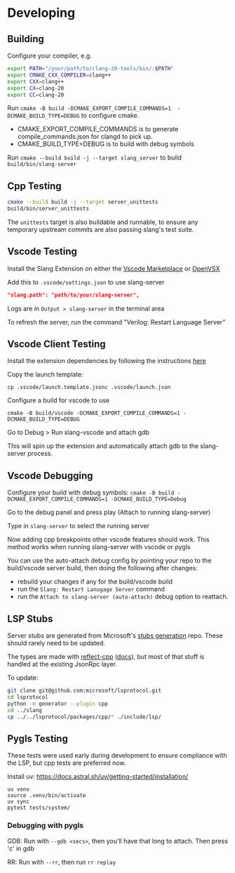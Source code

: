 # Developing

## Building

Configure your compiler, e.g.

```bash
export PATH="/your/path/to/clang-20-tools/bin/:$PATH"
export CMAKE_CXX_COMPILER=clang++
export CXX=clang++
export CX=clang-20
export CC=clang-20
```

Run `cmake -B build -DCMAKE_EXPORT_COMPILE_COMMANDS=1  -DCMAKE_BUILD_TYPE=DEBUG` to configure cmake.

- CMAKE_EXPORT_COMPILE_COMMANDS is to generate compile_commands.json for clangd to pick up.
- CMAKE_BUILD_TYPE=DEBUG is to build with debug symbols

Run `cmake --build build -j --target slang_server` to build `build/bin/slang-server`

## Cpp Testing

```bash
cmake --build build -j --target server_unittests
build/bin/server_unittests
```

The `unittests` target is also buildable and runnable, to ensure any temporary upstream commits are also passing slang's test suite.

## Vscode Testing

Install the Slang Extension on either the [Vscode Marketplace](TODO) or [OpenVSX](TODO)

Add this to `.vscode/settings.json` to use slang-server

```json
"slang.path": "path/to/your/slang-server",
```

Logs are in `Output > slang-server` in the terminal area

To refresh the server, run the command "Verilog: Restart Language Server"

## Vscode Client Testing
Install the extension dependencies by following the instructions [here](clients/vscode/DEVELOPING.md)

Copy the launch template:

`cp .vscode/launch.template.jsonc .vscode/launch.json`

Configure a build for vscode to use

`cmake -B build/vscode -DCMAKE_EXPORT_COMPILE_COMMANDS=1 -DCMAKE_BUILD_TYPE=DEBUG`

Go to Debug > Run slang-vscode and attach gdb

This will spin up the extension and automatically attach gdb to the slang-server process.

## Vscode Debugging

Configure your build with debug symbols: `cmake -B build -DCMAKE_EXPORT_COMPILE_COMMANDS=1 -DCMAKE_BUILD_TYPE=Debug`

Go to the debug panel and press play (Attach to running slang-server)

Type in `slang-server` to select the running server

Now adding cpp breakpoints other vscode features should work.
This method works when running slang-server with vscode or pygls

You can use the auto-attach debug config by pointing your repo to the build/vscode server build, then doing the following after changes:
- rebuild your changes if any for the build/vscode build
- run the `Slang: Restart Lanugage Server` command
- run the `Attach to slang-server (auto-attach)` debug option to reattach.

## LSP Stubs

Server stubs are generated from Microsoft's [stubs generation](https://github.com/microsoft/lsprotocol) repo. These should rarely need to be updated.

The types are made with [reflect-cpp](https://github.com/getml/reflect-cpp) \([docs](https://rfl.getml.com/docs-readme/)\), but most of that stuff is handled at the existing JsonRpc layer.

To update:

```bash
git clone git@github.com:microsoft/lsprotocol.git
cd lsprotocol
python -m generator --plugin cpp
cd ../slang
cp ../../lsprotocol/packages/cpp/* ./include/lsp/
```

## Pygls Testing

These tests were used early during development to ensure compliance with the LSP, but cpp tests are preferred now.

Install uv: https://docs.astral.sh/uv/getting-started/installation/

```
uv venv
source .venv/bin/activate
uv sync
pytest tests/system/
```

### Debugging with pygls

GDB: Run with `--gdb <secs>`, then you'll have that long to attach. Then press 'c' in gdb

RR: Run with `--rr`, then run `rr replay`

<!--
## Neovim Testing

(TODO) -->
